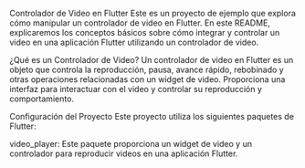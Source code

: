 Controlador de Video en Flutter
Este es un proyecto de ejemplo que explora cómo manipular un controlador de video en Flutter. En este README, explicaremos los conceptos básicos sobre cómo integrar y controlar un video en una aplicación Flutter utilizando un controlador de video.

¿Qué es un Controlador de Video?
Un controlador de video en Flutter es un objeto que controla la reproducción, pausa, avance rápido, rebobinado y otras operaciones relacionadas con un widget de video. Proporciona una interfaz para interactuar con el video y controlar su reproducción y comportamiento.

Configuración del Proyecto
Este proyecto utiliza los siguientes paquetes de Flutter:

video_player: Este paquete proporciona un widget de video y un controlador para reproducir videos en una aplicación Flutter.
